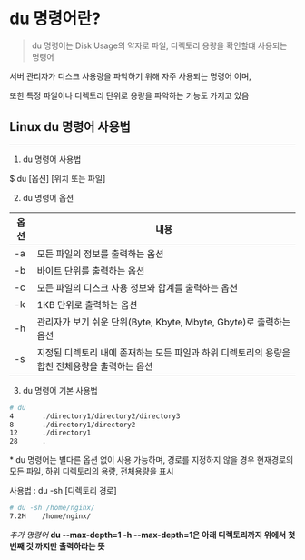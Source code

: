 du 명령어란?
=====================

>du 명령어는 Disk Usage의 약자로 파일, 디렉토리 용량을 확인할떄 사용되는 명령어
>
 서버 관리자가 디스크 사용량을 파악하기 위해 자주 사용되는 명령어 이며,
>
 또한 특정 파일이나 디렉토리 단위로 용량을 파악하는 기능도 가지고 있음




Linux du 명령어 사용법
--------------------------------
-------------------------------

1. du 명령어 사용법

$ du \[옵션] \[위치 또는 파일]

2. du 명령어 옵션

|옵션|내용|
|---|----|
|-a|모든 파일의 정보를 출력하는 옵션|
|-b|바이트 단위를 출력하는 옵션|
|-c|모든 파일의 디스크 사용 정보와 합계를 출력하는 옵션|
|-k|1KB 단위로 출력하는 옵션|
|-h|관리자가 보기 쉬운 단위(Byte, Kbyte, Mbyte, Gbyte)로 출력하는 옵션|
|-s |지정된 디렉토리 내에 존재하는 모든 파일과 하위 디렉토리의 용량을 합친 전체용량을 출력하는 옵션|

3. du 명령어 기본 사용법
```bash
# du
4       ./directory1/directory2/directory3 
8       ./directory1/directory2 
12      ./directory1 
28      .
```

\* du 명령어는 별다른 옵션 없이 사용 가능하며, 경로를 지정하지 않을 경우 현재경로의 모든 파일, 하위 디렉토리의 용량, 전체용량을 표시
<br>


사용법 : du -sh \[디렉토리 경로]
```bash
# du -sh /home/nginx/
7.2M    /home/nginx/
```


*추가 명령어*
**du --max-depth=1 -h
--max-depth=1은 아래 디렉토리까지 위에서 첫번째 것 까지만 출력하라는 뜻**